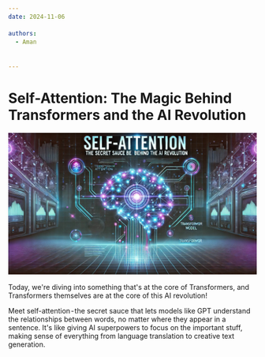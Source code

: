 ```yaml
---
date: 2024-11-06
  
authors:
  - Aman
  

---
```


# Self-Attention: The Magic Behind Transformers and the AI Revolution

![self.jpg](../assets/self.jpg)

Today, we're diving into something that's at the core of Transformers, and Transformers themselves are at the core of this AI revolution! 
<!-- more -->
Meet self-attention - the secret sauce that lets models like GPT understand the relationships between words, no matter where they appear in a sentence. 
It's like giving AI superpowers to focus on the important stuff, making sense of everything from language translation to creative text generation.
